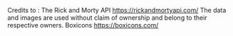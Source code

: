 Credits to :
The Rick and Morty API https://rickandmortyapi.com/
The data and images are used without claim of ownership and belong to their respective owners.
Boxicons https://boxicons.com/

